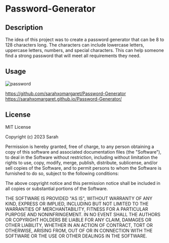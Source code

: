 # Password-Generator

## Description

The idea of this project was to create a password generator that can be 8 to 128 characters long. The characters can include lowercase letters, uppercase letters, numbers, and special characters. This can help someone find a strong password that will meet all requirements they need. 

## Usage

![password](https://user-images.githubusercontent.com/127162545/230256377-e22409a1-576d-4811-8378-6f2c86dfe4ef.PNG)

https://github.com/sarahxomargaret/Password-Generator
https://sarahxomargaret.github.io/Password-Generator/

## License

MIT License

Copyright (c) 2023 Sarah

Permission is hereby granted, free of charge, to any person obtaining a copy of this software and associated documentation files (the "Software"), to deal in the Software without restriction, including without limitation the rights to use, copy, modify, merge, publish, distribute, sublicense, and/or sell copies of the Software, and to permit persons to whom the Software is furnished to do so, subject to the following conditions:

The above copyright notice and this permission notice shall be included in all copies or substantial portions of the Software.

THE SOFTWARE IS PROVIDED "AS IS", WITHOUT WARRANTY OF ANY KIND, EXPRESS OR IMPLIED, INCLUDING BUT NOT LIMITED TO THE WARRANTIES OF MERCHANTABILITY, FITNESS FOR A PARTICULAR PURPOSE AND NONINFRINGEMENT. IN NO EVENT SHALL THE AUTHORS OR COPYRIGHT HOLDERS BE LIABLE FOR ANY CLAIM, DAMAGES OR OTHER LIABILITY, WHETHER IN AN ACTION OF CONTRACT, TORT OR OTHERWISE, ARISING FROM, OUT OF OR IN CONNECTION WITH THE SOFTWARE OR THE USE OR OTHER DEALINGS IN THE SOFTWARE.
